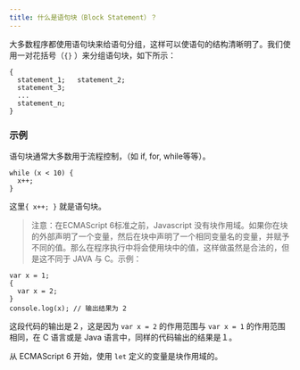 ```yaml
---
title: 什么是语句块（Block Statement）？
---
```


大多数程序都使用语句块来给语句分组，这样可以使语句的结构清晰明了。我们使用一对花括号（`{}` ）来分组语句块，如下所示：


```
{
  statement_1;   statement_2;
  statement_3;
  ...
  statement_n;
}
```

### 示例

语句块通常大多数用于流程控制，（如 if, for, while等等）。

```
while (x < 10) {
  x++;
}
```

这里`{ x++; }` 就是语句块。

> 注意：在ECMAScript 6标准之前，Javascript 没有块作用域。如果你在块的外部声明了一个变量，然后在块中声明了一个相同变量名的变量，并赋予不同的值。那么在程序执行中将会使用块中的值，这样做虽然是合法的，但是这不同于 JAVA 与 C。示例：

```
var x = 1;
{
  var x = 2;
}
console.log(x); // 输出结果为 2
```

这段代码的输出是２，这是因为 `var x = 2` 的作用范围与 `var x = 1` 的作用范围相同，在 C 语言或是 Java 语言中，同样的代码输出的结果是１。

从 ECMAScript 6 开始，使用 `let` 定义的变量是块作用域的。
